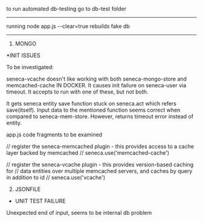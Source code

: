 to run automated db-testing go to db-test folder

--------------

running
node app.js --clear=true
rebuilds fake db

--------------

1) MONGO

*INIT ISSUES

To be investigated:

seneca-vcache doesn't like working with both seneca-mongo-store and memcached-cache IN DOCKER.
It causes init failure on seneca-user via timeout.
It accepts to run with one of these, but not both.

It gets seneca entity save function stuck on seneca.act which refers save(itself).
Input data to the mentioned function seems correct when compared to seneca-mem-store.
However, returns timeout error instead of entity.

app.js code fragments to be examined

  // register the seneca-memcached plugin - this provides access to a cache layer backed by memcached
  // seneca.use('memcached-cache')

  // register the seneca-vcache plugin - this provides version-based caching for 
  // data entities over multiple memcached servers, and caches by query in addition to id
  // seneca.use('vcache')

2) JSONFILE

* UNIT TEST FAILURE

Unexpected end of input, seems to be internal db problem